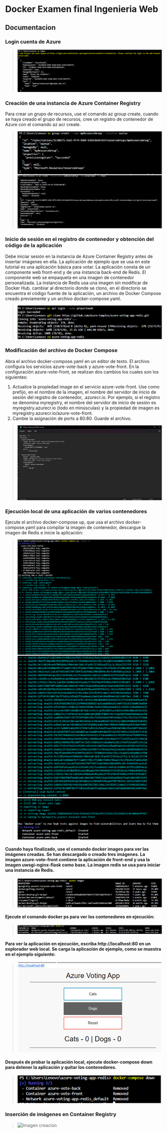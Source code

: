 # Docker Examen final Ingenieria Web
## Documentacion
### Login cuenta de Azure
> ![Imagen login](https://github.com/Sespinosa11/Docker/blob/main/images/1.png)

### Creación de una instancia de Azure Container Registry
Para crear un grupo de recursos, use el comando az group create, cuando se haya creado el grupo de recursos, cree un registro de contenedor de Azure con el comando az acr create.
> ![Imagen creacion](https://github.com/Sespinosa11/Docker/blob/main/images/2.png)
> ![Imagen creacion](https://github.com/Sespinosa11/Docker/blob/main/images/3.png)
### Inicio de sesión en el registro de contenedor y obtención del código de la aplicación
Debe iniciar sesión en la instancia de Azure Container Registry antes de insertar imágenes en ella.
La aplicación de ejemplo que se usa en este tutorial es una aplicación básica para votar. La aplicación consta de un componente web front-end y de una instancia back-end de Redis. El componente web se empaqueta en una imagen de contenedor personalizada. La instancia de Redis usa una imagen sin modificar de Docker Hub. cambiar al directorio donde se clono, en el directorio se encuentra el código fuente de la aplicación, un archivo de Docker Compose creado previamente y un archivo docker-compose.yaml.
> ![Imagen creacion](https://github.com/Sespinosa11/Docker/blob/main/images/4.png)
### Modificación del archivo de Docker Compose
Abra el archivo docker-compose.yaml en un editor de texto. El archivo configura los servicios azure-vote-back y azure-vote-front.
En la configuración azure-vote-front, se realizan dos cambios los cuales son los siguientes:
1. Actualice la propiedad image en el servicio azure-vote-front. Use como prefijo, en el nombre de la imagen, el nombre del servidor de inicio de sesión del registro de contenedor, <acrName>.azurecr.io. Por ejemplo, si el registro se denomina myregistry, el nombre del servidor de inicio de sesión es myregistry.azurecr.io (todo en minúsculas) y la propiedad de imagen es myregistry.azurecr.io/azure-vote-front.
2. Cambie la asignación de ports a 80:80. Guarde el archivo.
> ![Imagen creacion](https://github.com/Sespinosa11/Docker/blob/main/images/5.png)
### Ejecución local de una aplicación de varios contenedores
Ejecute el archivo docker-compose up, que usa el archivo docker-compose.yaml para compilar la imagen de contenedor, descargue la imagen de Redis e inicie la aplicación:
> ![Imagen creacion](https://github.com/Sespinosa11/Docker/blob/main/images/6.png)
> ![Imagen creacion](https://github.com/Sespinosa11/Docker/blob/main/images/7.png)
> ![Imagen creacion](https://github.com/Sespinosa11/Docker/blob/main/images/8.png)
#### Cuando haya finalizado, use el comando docker images para ver las imágenes creadas. Se han descargado o creado tres imágenes. La imagen azure-vote-front contiene la aplicación de front-end y usa la imagen uwsgi-nginx-flask como base. La imagen redis se usa para iniciar una instancia de Redis.
> ![Imagen creacion](https://github.com/Sespinosa11/Docker/blob/main/images/9.png)
#### Ejecute el comando docker ps para ver los contenedores en ejecución:
> ![Imagen creacion](https://github.com/Sespinosa11/Docker/blob/main/images/10.png)
#### Para ver la aplicación en ejecución, escriba http://localhost:80 en un explorador web local. Se carga la aplicación de ejemplo, como se muestra en el ejemplo siguiente:
> ![Imagen localhost](https://github.com/Sespinosa11/Docker/blob/main/images/11.PNG)
#### Después de probar la aplicación local, ejecute docker-compose down para detener la aplicación y quitar los contenedores.
> ![Imagen creacion](https://github.com/Sespinosa11/Docker/blob/main/images/12.png)
### Inserción de imágenes en Container Registry
> ![Imagen creacion](https://github.com/Sespinosa11/Docker/blob/main/images/13.png)



